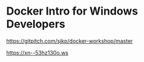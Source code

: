 # Docker Intro for Windows Developers

https://gitpitch.com/sjkp/docker-workshop/master 


https://xn--53hz130o.ws
